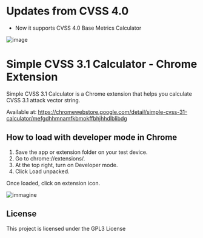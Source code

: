 

# Updates from CVSS 4.0
 - Now it supports CVSS 4.0 Base Metrics Calculator



![image](https://github.com/user-attachments/assets/9ca87801-64da-464b-9b97-e88056e9cafc)



# Simple CVSS 3.1 Calculator - Chrome Extension

Simple CVSS 3.1 Calculator is a Chrome extension that helps you calculate CVSS 3.1 attack vector string.

Available at: https://chromewebstore.google.com/detail/simple-cvss-31-calculator/mefgdhhmnamfkbmokffbhjhhdlblibdg


## How to load with developer mode in Chrome

1. Save the app or extension folder on your test device.
2. Go to chrome://extensions/.
3. At the top right, turn on Developer mode.
4. Click Load unpacked.


Once loaded, click on extension icon.


![immagine](https://github.com/jackkongjr/simple_cvss_calculator_chrome_extension/assets/36534362/b6d81106-80c5-462b-a7e0-6fd94ae2b7b2)


## License

This project is licensed under the GPL3 License

